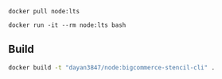 ````shell
docker pull node:lts
````

````shell
docker run -it --rm node:lts bash
````

## Build

```bash
docker build -t "dayan3847/node:bigcommerce-stencil-cli" .
```
